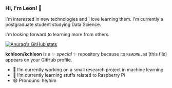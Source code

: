 ### Hi, I'm Leon! 👋

I'm interested in new technologies and I love learning them. I'm currently a postgraduate student studying Data Science.

I'm looking forward to learning more from others.

[![Anurag's GitHub stats](https://github-readme-stats.vercel.app/api?username=kchleon&show_icons=true&count_private=true&theme=tokyonight&icon_color=blue&border_radius=20)](https://github.com/anuraghazra/github-readme-stats)

**kchleon/kchleon** is a ✨ _special_ ✨ repository because its `README.md` (this file) appears on your GitHub profile.

- 🔭 I’m currently working on a small research project in machine learning
- 🌱 I’m currently learning stuffs related to Raspberry Pi
- 😄 Pronouns: he/him

<!-- 
**kchleon/kchleon** is a ✨ _special_ ✨ repository because its `README.md` (this file) appears on your GitHub profile.

Here are some ideas to get you started:

- 🔭 I’m currently working on ...
- 🌱 I’m currently learning ...
- 👯 I’m looking to collaborate on ...
- 🤔 I’m looking for help with ...
- 💬 Ask me about ...
- 📫 How to reach me: ...
- 😄 Pronouns: ...
- ⚡ Fun fact: ...
 -->

